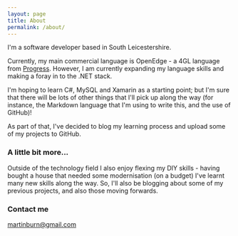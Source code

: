 ```yaml
---
layout: page
title: About
permalink: /about/
---
```


I'm a software developer based in South Leicestershire.

Currently, my main commercial language is OpenEdge - a 4GL language from [Progress](https://www.progress.com/openedge). However, I am currently expanding my language skills and making a foray in to the .NET stack.

I'm hoping to learn C#, MySQL and Xamarin as a starting point; but I'm sure that there will be lots of other things that I'll pick up along the way (for instance, the Markdown language that I'm using to write this, and the use of GitHub)!

As part of that, I've decided to blog my learning process and upload some of my projects to GitHub.

### A little bit more...

Outside of the technology field I also enjoy flexing my DIY skills - having bought a house that needed some modernisation (on a budget) I've learnt many new skills along the way. So, I'll also be blogging about some of my previous projects, and also those moving forwards.

### Contact me

[martinburn@gmail.com](mailto:martinburn@gmail.com)
